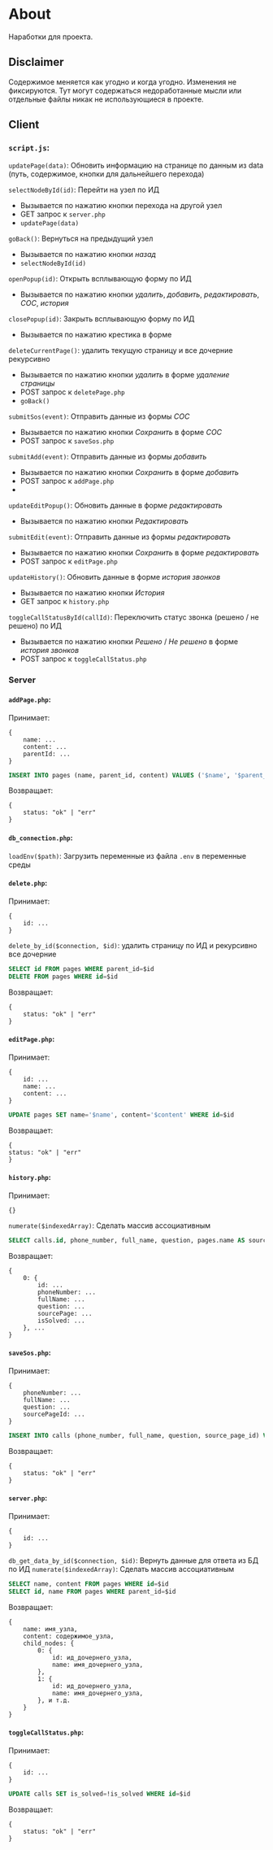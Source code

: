 # About

Наработки для проекта.

## Disclaimer

Содержимое меняется как угодно и когда угодно. Изменения не фиксируются. Тут могут содержаться недоработанные мысли или отдельные файлы никак не использующиеся в проекте.

## Client

### `script.js`:

`updatePage(data)`: Обновить информацию на странице по данным из data (путь, содержимое, кнопки для дальнейшего перехода)

`selectNodeById(id)`: Перейти на узел по ИД
- Вызывается по нажатию кнопки перехода на другой узел
- GET запрос к `server.php `
- `updatePage(data)`

`goBack()`: Вернуться на предыдущий узел
- Вызывается по нажатию кнопки *назад*
- `selectNodeById(id)`

`openPopup(id)`: Открыть всплывающую форму по ИД
- Вызывается по нажатию кнопки *удалить*, *добавить*, *редактировать*, *СОС*, *история*

`closePopup(id)`: Закрыть всплывающую форму по ИД
- Вызывается по нажатию крестика в форме

`deleteCurrentPage()`: удалить текущую страницу и все дочерние рекурсивно
- Вызывается по нажатию кнопки *удалить* в форме *удаление страницы*
- POST запрос к `deletePage.php`
- `goBack()`

`submitSos(event)`: Отправить данные из формы *СОС*
- Вызывается по нажатию кнопки *Сохранить* в форме *СОС*
- POST запрос к `saveSos.php`

`submitAdd(event)`: Отправить данные из формы *добавить*
- Вызывается по нажатию кнопки *Сохранить* в форме *добавить*
- POST запрос к `addPage.php`
- 
`updateEditPopup()`: Обновить данные в форме *редактировать*
- Вызывается по нажатию кнопки *Редактировать*

`submitEdit(event)`: Отправить данные из формы *редактировать*
- Вызывается по нажатию кнопки *Сохранить* в форме *редактировать*
- POST запрос к `editPage.php`

`updateHistory()`: Обновить данные в форме *история звонков*
- Вызывается по нажатию кнопки *История*
- GET запрос к `history.php`

`toggleCallStatusById(callId)`: Переключить статус звонка (решено / не решено) по ИД
- Вызывается по нажатию кнопки *Решено* / *Не решено* в форме *история звонков*
- POST запрос к `toggleCallStatus.php`

### Server

#### `addPage.php`:

Принимает:
```
{
	name: ...
	content: ...
	parentId: ...
}
```

```sql
INSERT INTO pages (name, parent_id, content) VALUES ('$name', '$parent_id', '$content')
```

Возвращает:
```
{
	status: "ok" | "err"
}
```

#### `db_connection.php`:

`loadEnv($path)`: Загрузить переменные из файла `.env` в переменные среды

#### `delete.php`:

Принимает:
```
{
	id: ...
}
```

`delete_by_id($connection, $id)`: удалить страницу по ИД и рекурсивно все дочерние
```SQL
SELECT id FROM pages WHERE parent_id=$id
DELETE FROM pages WHERE id=$id
```

Возвращает:
```
{
	status: "ok" | "err"
}
```

#### `editPage.php`:

Принимает:
```
{
	id: ...
	name: ...
	content: ...
}
```
```SQL
UPDATE pages SET name='$name', content='$content' WHERE id=$id
```

Возвращает:
```
{
status: "ok" | "err"
}
```
#### `history.php`:

Принимает:
```
{}
```

`numerate($indexedArray)`: Сделать массив ассоциативным
```SQL
SELECT calls.id, phone_number, full_name, question, pages.name AS source_page_name, is_solved FROM calls JOIN pages ON calls.source_page_id=pages.id
```

Возвращает:
```
{
	0: {
		id: ...
		phoneNumber: ...
		fullName: ...
		question: ...
		sourcePage: ...
		isSolved: ...
	}, ...
}
```

#### `saveSos.php`:

Принимает:
```
{
	phoneNumber: ...
	fullName: ...
	question: ...
	sourcePageId: ...
}
```

```SQL
INSERT INTO calls (phone_number, full_name, question, source_page_id) VALUES ('$phone_number', '$full_name', '$question', '$source_page_id')
```
Возвращает:
```
{
	status: "ok" | "err"
}
```

#### `server.php`:

Принимает:
```
{
	id: ...
}
```

`db_get_data_by_id($connection, $id)`: Вернуть данные для ответа из БД по ИД
`numerate($indexedArray)`: Сделать массив ассоциативным

```SQL
SELECT name, content FROM pages WHERE id=$id
SELECT id, name FROM pages WHERE parent_id=$id
```

Возвращает:
```
{
	name: имя_узла,
	content: содержимое_узла,
	child_nodes: {
		0: {
			id: ид_дочернего_узла,
			name: имя_дочернего_узла,
		},
		1: {
			id: ид_дочернего_узла,
			name: имя_дочернего_узла,
		}, и т.д.
	}
}
```

#### `toggleCallStatus.php`:

Принимает:
```
{
	id: ...
}
```

```SQL
UPDATE calls SET is_solved=!is_solved WHERE id=$id
```

Возвращает:
```
{
	status: "ok" | "err"
}
```